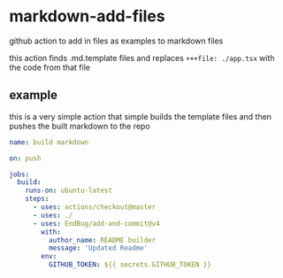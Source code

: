 # markdown-add-files
github action to add in files as examples to markdown files 

this action finds .md.template files and replaces `+++file: ./app.tsx` with the code from that file

## example 
this is a very simple action that simple builds the template files and then pushes the built markdown to the repo


```yml
name: build markdown

on: push

jobs:
  build:
    runs-on: ubuntu-latest
    steps:
      - uses: actions/checkout@master
      - uses: ./
      - uses: EndBug/add-and-commit@v4
        with:
          author_name: README builder
          message: 'Updated Readme'
        env:
          GITHUB_TOKEN: ${{ secrets.GITHUB_TOKEN }}
```

